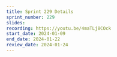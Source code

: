 ```yaml
---
title: Sprint 229 Details
sprint_number: 229
slides:
recording: https://youtu.be/4maTLj8COck
start_date: 2024-01-09
end_date: 2024-01-22
review_date: 2024-01-24
---
```

